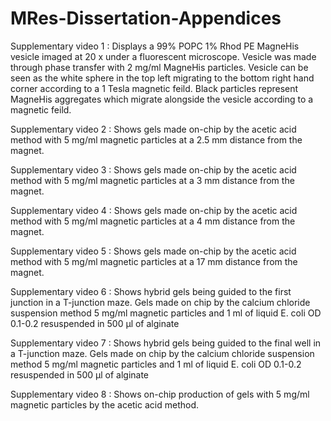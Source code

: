 # MRes-Dissertation-Appendices

Supplementary video 1 : Displays a 99% POPC 1% Rhod PE MagneHis vesicle imaged at 20 x under a fluorescent microscope. Vesicle was made through phase transfer with 2 mg/ml MagneHis particles. Vesicle can be seen as the white sphere in the top left migrating to the bottom right hand corner according to a 1 Tesla magnetic feild. Black particles represent MagneHis aggregates which migrate alongside the vesicle according to a magnetic feild. 

Supplementary video 2 : Shows gels made on-chip by the acetic acid method with 5 mg/ml magnetic particles at a 2.5 mm distance from the magnet. 

Supplementary video 3 : Shows gels made on-chip by the acetic acid method with 5 mg/ml magnetic particles at a 3 mm distance from the magnet. 

Supplementary video 4 : Shows gels made on-chip by the acetic acid method with 5 mg/ml magnetic particles at a 4 mm distance from the magnet. 

Supplementary video 5 : Shows gels made on-chip by the acetic acid method with 5 mg/ml magnetic particles at a 17 mm distance from the magnet. 

Supplementary video 6 : Shows hybrid gels being guided to the first junction in a T-junction maze. Gels made on chip by the calcium chloride suspension method 5 mg/ml magnetic particles and 1 ml of liquid E. coli OD 0.1-0.2 resuspended in 500 μl of alginate

Supplementary video 7 :  Shows hybrid gels being guided to the final well in a T-junction maze. Gels made on chip by the calcium chloride suspension method 5 mg/ml magnetic particles and 1 ml of liquid E. coli OD 0.1-0.2 resuspended in 500 μl of alginate

Supplementary video 8 : Shows on-chip production of gels with 5 mg/ml magnetic particles by the acetic acid method. 

